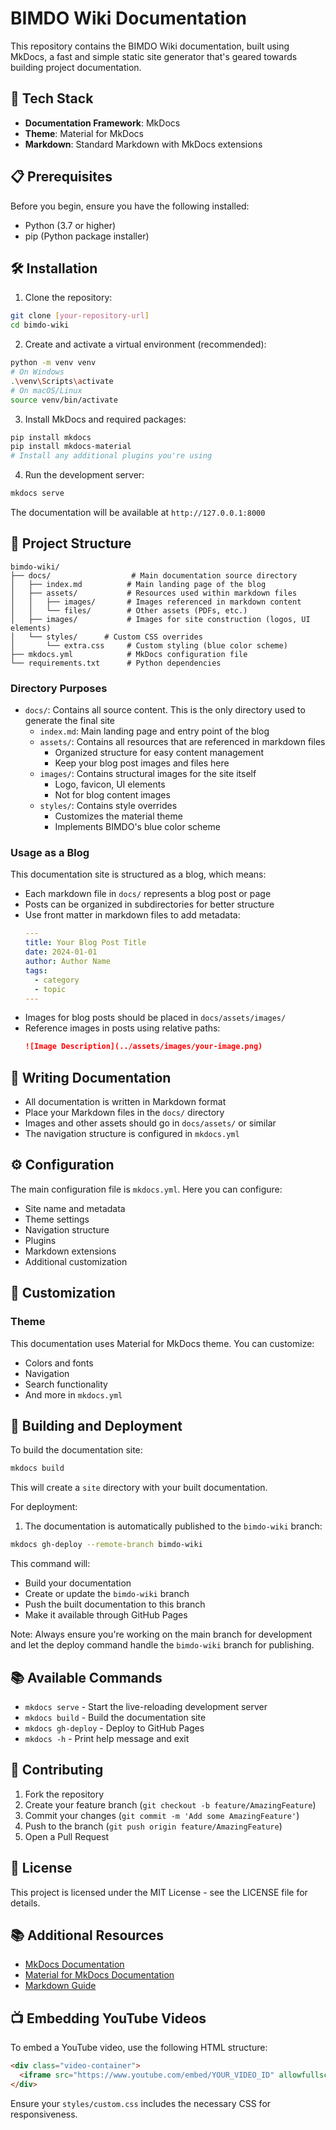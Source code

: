 # BIMDO Wiki Documentation

This repository contains the BIMDO Wiki documentation, built using MkDocs, a fast and simple static site generator that's geared towards building project documentation.

## 🚀 Tech Stack

- **Documentation Framework**: MkDocs
- **Theme**: Material for MkDocs
- **Markdown**: Standard Markdown with MkDocs extensions

## 📋 Prerequisites

Before you begin, ensure you have the following installed:
- Python (3.7 or higher)
- pip (Python package installer)

## 🛠️ Installation

1. Clone the repository:
```bash
git clone [your-repository-url]
cd bimdo-wiki
```

2. Create and activate a virtual environment (recommended):
```bash
python -m venv venv
# On Windows
.\venv\Scripts\activate
# On macOS/Linux
source venv/bin/activate
```

3. Install MkDocs and required packages:
```bash
pip install mkdocs
pip install mkdocs-material
# Install any additional plugins you're using
```

4. Run the development server:
```bash
mkdocs serve
```

The documentation will be available at `http://127.0.0.1:8000`

## 📁 Project Structure

```
bimdo-wiki/
├── docs/                  # Main documentation source directory
│   ├── index.md          # Main landing page of the blog
│   ├── assets/           # Resources used within markdown files
│   │   ├── images/       # Images referenced in markdown content
│   │   └── files/        # Other assets (PDFs, etc.)
│   ├── images/           # Images for site construction (logos, UI elements)
│   └── styles/      # Custom CSS overrides
│       └── extra.css     # Custom styling (blue color scheme)
├── mkdocs.yml            # MkDocs configuration file
└── requirements.txt      # Python dependencies
```

### Directory Purposes

- `docs/`: Contains all source content. This is the only directory used to generate the final site
  - `index.md`: Main landing page and entry point of the blog
  - `assets/`: Contains all resources that are referenced in markdown files
    - Organized structure for easy content management
    - Keep your blog post images and files here
  - `images/`: Contains structural images for the site itself
    - Logo, favicon, UI elements
    - Not for blog content images
  - `styles/`: Contains style overrides
    - Customizes the material theme
    - Implements BIMDO's blue color scheme

### Usage as a Blog

This documentation site is structured as a blog, which means:
- Each markdown file in `docs/` represents a blog post or page
- Posts can be organized in subdirectories for better structure
- Use front matter in markdown files to add metadata:
  ```yaml
  ---
  title: Your Blog Post Title
  date: 2024-01-01
  author: Author Name
  tags:
    - category
    - topic
  ---
  ```
- Images for blog posts should be placed in `docs/assets/images/`
- Reference images in posts using relative paths:
  ```markdown
  ![Image Description](../assets/images/your-image.png)
  ```

## 📝 Writing Documentation

- All documentation is written in Markdown format
- Place your Markdown files in the `docs/` directory
- Images and other assets should go in `docs/assets/` or similar
- The navigation structure is configured in `mkdocs.yml`

## ⚙️ Configuration

The main configuration file is `mkdocs.yml`. Here you can configure:
- Site name and metadata
- Theme settings
- Navigation structure
- Plugins
- Markdown extensions
- Additional customization

## 🎨 Customization

### Theme

This documentation uses Material for MkDocs theme. You can customize:
- Colors and fonts
- Navigation
- Search functionality
- And more in `mkdocs.yml`

## 🚀 Building and Deployment

To build the documentation site:
```bash
mkdocs build
```

This will create a `site` directory with your built documentation.

For deployment:
1. The documentation is automatically published to the `bimdo-wiki` branch:
```bash
mkdocs gh-deploy --remote-branch bimdo-wiki
```

This command will:
- Build your documentation
- Create or update the `bimdo-wiki` branch
- Push the built documentation to this branch
- Make it available through GitHub Pages

Note: Always ensure you're working on the main branch for development and let the deploy command handle the `bimdo-wiki` branch for publishing.

## 📚 Available Commands

- `mkdocs serve` - Start the live-reloading development server
- `mkdocs build` - Build the documentation site
- `mkdocs gh-deploy` - Deploy to GitHub Pages
- `mkdocs -h` - Print help message and exit

## 🤝 Contributing

1. Fork the repository
2. Create your feature branch (`git checkout -b feature/AmazingFeature`)
3. Commit your changes (`git commit -m 'Add some AmazingFeature'`)
4. Push to the branch (`git push origin feature/AmazingFeature`)
5. Open a Pull Request

## 📄 License

This project is licensed under the MIT License - see the LICENSE file for details.

## 📚 Additional Resources

- [MkDocs Documentation](https://www.mkdocs.org/)
- [Material for MkDocs Documentation](https://squidfunk.github.io/mkdocs-material/)
- [Markdown Guide](https://www.markdownguide.org/)

## 📺 Embedding YouTube Videos

To embed a YouTube video, use the following HTML structure:

```html
<div class="video-container">
  <iframe src="https://www.youtube.com/embed/YOUR_VIDEO_ID" allowfullscreen></iframe>
</div>
```

Ensure your `styles/custom.css` includes the necessary CSS for responsiveness.
